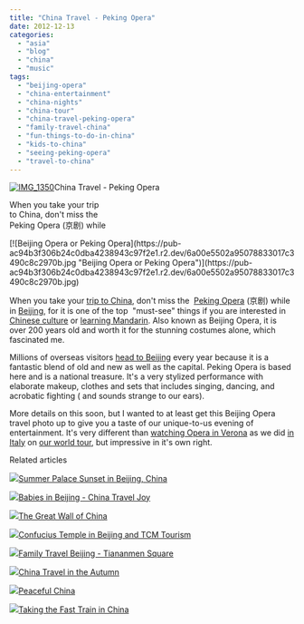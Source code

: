 ```yaml
---
title: "China Travel - Peking Opera"
date: 2012-12-13
categories: 
  - "asia"
  - "blog"
  - "china"
  - "music"
tags: 
  - "beijing-opera"
  - "china-entertainment"
  - "china-nights"
  - "china-tour"
  - "china-travel-peking-opera"
  - "family-travel-china"
  - "fun-things-to-do-in-china"
  - "kids-to-china"
  - "seeing-peking-opera"
  - "travel-to-china"
---
```


[![IMG_1350](https://pub-ac94b3f306b24c0dba4238943c97f2e1.r2.dev/6a00e5502a95078833017c3490c846970b.jpg "IMG_1350")](https://pub-ac94b3f306b24c0dba4238943c97f2e1.r2.dev/6a00e5502a95078833017c3490c846970b.jpg)China Travel - Peking Opera  
  
When you take your trip  
to China, don't miss the  
Peking Opera (京剧) while

<!--more--> [![Beijing Opera or Peking Opera](https://pub-ac94b3f306b24c0dba4238943c97f2e1.r2.dev/6a00e5502a95078833017c3490c8c2970b.jpg "Beijing Opera or Peking Opera")](https://pub-ac94b3f306b24c0dba4238943c97f2e1.r2.dev/6a00e5502a95078833017c3490c8c2970b.jpg)  
  
When you take your [trip to China](http://soultravelers3new.local/2012/11/visiting-china-and-dragons.html "trip to China"), don't miss the  [Peking Opera](http://en.wikipedia.org/wiki/Peking_opera "Peking Opera") (京剧) while in [Beijing](http://soultravelers3new.local/2012/11/real-beijing-hutong-nights.html "Travel to Beijing"), for it is one of the top  "must-see" things if you are interested in [Chinese culture](http://soultravelers3new.local/2012/04/the-beauty-of-traditional-chinese-culture.html "Chinese culture") or [learning Mandarin](http://soultravelers3new.local/2012/07/learning-mandarin-in-asia-the-economist-and-wall-street-journal-discuss-.html "learning Mandarin"). Also known as Beijing Opera, it is over 200 years old and worth it for the stunning costumes alone, which fascinated me.  
  
Millions of overseas visitors [head to Beijing](http://soultravelers3new.local/2012/11/panjiayuan-antique-market-beijing-best-gifts.html "Beijing best travel places") every year because it is a fantastic blend of old and new as well as the capital. Peking Opera is based here and is a national treasure. It's a very stylized performance with elaborate makeup, clothes and sets that includes singing, dancing, and acrobatic fighting ( and sounds strange to our ears).  
  
More details on this soon, but I wanted to at least get this Beijing Opera travel photo up to give you a taste of our unique-to-us evening of entertainment. It's very different than [watching Opera in Verona](http://soultravelers3new.local/2012/10/italy-dont-miss-romantic-verona-and-the-opera-.html "watching opera in Verona") as we did [in Italy](http://soultravelers3new.local/2010/09/family-travel-italy-verona-opera-carmen-aida-domingo-zeffirelli-family-friendly-educational-travel.html "family travel italy opera") on [our world tour](http://soultravelers3new.local/2012/01/amazing-family-world-tour.html "our family world tour - nomadic lifestyle"), but impressive in it's own right.

Related articles

[![](http://i.zemanta.com/126933485_80_80.jpg)](http://soultravelers3new.local/2012/11/-summer-palace-sunset-in-beijing-china.html)[Summer Palace Sunset in Beijing, China](http://soultravelers3new.local/2012/11/-summer-palace-sunset-in-beijing-china.html)

[![](http://i.zemanta.com/125331496_80_80.jpg)](http://soultravelers3new.local/2012/11/babies-in-beijing-china-travel-joy.html)[Babies in Beijing - China Travel Joy](http://soultravelers3new.local/2012/11/babies-in-beijing-china-travel-joy.html)

[![](http://i.zemanta.com/131801621_80_80.jpg)](http://soultravelers3new.local/2012/12/the-great-wall-of-china.html)[The Great Wall of China](http://soultravelers3new.local/2012/12/the-great-wall-of-china.html)

[![](http://i.zemanta.com/131569222_80_80.jpg)](http://soultravelers3new.local/2012/12/confusius-temple-in-beijing-and-tcm-tourism.html)[Confucius Temple in Beijing and TCM Tourism](http://soultravelers3new.local/2012/12/confusius-temple-in-beijing-and-tcm-tourism.html)

[![](http://i.zemanta.com/130971769_80_80.jpg)](http://soultravelers3new.local/2012/12/family-travel-beijing-tiananmen-square.html)[Family Travel Beijing - Tiananmen Square](http://soultravelers3new.local/2012/12/family-travel-beijing-tiananmen-square.html)

[![](http://i.zemanta.com/125088042_80_80.jpg)](http://soultravelers3new.local/2012/11/china-travel-in-the-autumn.html)[China Travel in the Autumn](http://soultravelers3new.local/2012/11/china-travel-in-the-autumn.html)

[![](http://i.zemanta.com/130451803_80_80.jpg)](http://soultravelers3new.local/2012/12/peaceful-china.html)[Peaceful China](http://soultravelers3new.local/2012/12/peaceful-china.html)

[![](http://i.zemanta.com/131252990_80_80.jpg)](http://soultravelers3new.local/2012/12/taking-the-fast-train-in-china.html)[Taking the Fast Train in China](http://soultravelers3new.local/2012/12/taking-the-fast-train-in-china.html)
